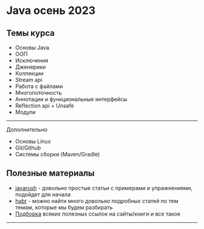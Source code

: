 # Java осень 2023
## Темы курса
* Основы Java
* ООП
* Исключения
* Дженерики
* Коллекции
* Stream api
* Работа с файлами
* Многопоточность
* Аннотации и функциональные интерфейсы
* Reflection api + Unsafe
* Модули
*********
Дополнительно
* Основы Linux
* Git/Github
* Системы сборки (Maven/Gradle)

## Полезные материалы
* [javarush](https://javarush.com) - довольно простые статьи с примерами и упражнениями, подойдет для начала
* [habr](https://habr.com/ru/articles/) - можно найти много довольно подробных статей по тем темам, которые мы будем разбирать
* [Подборка](https://blog.tutortop.ru/java-podborka-poleznyh-resursov-dlya-nachinayushhih/?cid=1694643835604301776) всяких полезных ссылок на сайты/книги и все такое
*********
